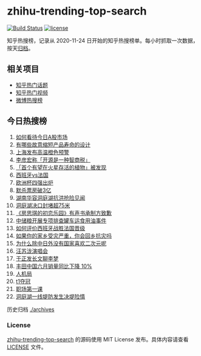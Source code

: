 # zhihu-trending-top-search

[![Build Status](https://github.com/justjavac/zhihu-trending-top-search/workflows/ci/badge.svg?branch=main)](https://github.com/justjavac/zhihu-trending-top-search/actions)
[![license](https://img.shields.io/github/license/justjavac/zhihu-trending-top-search)](https://github.com/justjavac/zhihu-trending-top-search/blob/main/LICENSE)

知乎热搜榜，记录从 2020-11-24 日开始的知乎热搜榜单。每小时抓取一次数据，按天[归档](./archives)。

## 相关项目

- [知乎热门话题](https://github.com/justjavac/zhihu-trending-hot-questions)
- [知乎热门视频](https://github.com/justjavac/zhihu-trending-hot-video)
- [微博热搜榜](https://github.com/justjavac/weibo-trending-hot-search)

## 今日热搜榜

<!-- BEGIN -->
<!-- 最后更新时间 Wed Jul 10 2024 16:16:07 GMT+0800 (China Standard Time) -->

1. [如何看待今日A股市场](https://www.zhihu.com/search?q=%E5%A6%82%E4%BD%95%E7%9C%8B%E5%BE%85%E4%BB%8A%E6%97%A5A%E8%82%A1%E5%B8%82%E5%9C%BA)
1. [有哪些故意缩短产品寿命的设计](https://www.zhihu.com/search?q=%E6%9C%89%E5%93%AA%E4%BA%9B%E6%95%85%E6%84%8F%E7%BC%A9%E7%9F%AD%E4%BA%A7%E5%93%81%E5%AF%BF%E5%91%BD%E7%9A%84%E8%AE%BE%E8%AE%A1)
1. [上海发布高温橙色预警](https://www.zhihu.com/search?q=%E4%B8%8A%E6%B5%B7%E5%8F%91%E5%B8%83%E9%AB%98%E6%B8%A9%E6%A9%99%E8%89%B2%E9%A2%84%E8%AD%A6)
1. [李彦宏称「开源是一种智商税」](https://www.zhihu.com/search?q=%E6%9D%8E%E5%BD%A6%E5%AE%8F%E7%A7%B0%E3%80%8C%E5%BC%80%E6%BA%90%E6%98%AF%E4%B8%80%E7%A7%8D%E6%99%BA%E5%95%86%E7%A8%8E%E3%80%8D)
1. [「首个有望在火星存活的植物」被发现](https://www.zhihu.com/search?q=%E3%80%8C%E9%A6%96%E4%B8%AA%E6%9C%89%E6%9C%9B%E5%9C%A8%E7%81%AB%E6%98%9F%E5%AD%98%E6%B4%BB%E7%9A%84%E6%A4%8D%E7%89%A9%E3%80%8D%E8%A2%AB%E5%8F%91%E7%8E%B0)
1. [西班牙vs法国](https://www.zhihu.com/search?q=%E8%A5%BF%E7%8F%AD%E7%89%99vs%E6%B3%95%E5%9B%BD)
1. [欧洲杯四强出炉](https://www.zhihu.com/search?q=%E6%AC%A7%E6%B4%B2%E6%9D%AF%E5%9B%9B%E5%BC%BA%E5%87%BA%E7%82%89)
1. [默杀票房破3亿](https://www.zhihu.com/search?q=%E9%BB%98%E6%9D%80%E7%A5%A8%E6%88%BF%E7%A0%B43%E4%BA%BF)
1. [湖南华容洞庭湖抗洪抢险见闻](https://www.zhihu.com/search?q=%E6%B9%96%E5%8D%97%E5%8D%8E%E5%AE%B9%E6%B4%9E%E5%BA%AD%E6%B9%96%E6%8A%97%E6%B4%AA%E6%8A%A2%E9%99%A9%E8%A7%81%E9%97%BB)
1. [洞庭湖决口封堵超75米](https://www.zhihu.com/search?q=%E6%B4%9E%E5%BA%AD%E6%B9%96%E5%86%B3%E5%8F%A3%E5%B0%81%E5%A0%B5%E8%B6%8575%E7%B1%B3)
1. [《房思琪的初恋乐园》有声书承制方致歉](https://www.zhihu.com/search?q=%E3%80%8A%E6%88%BF%E6%80%9D%E7%90%AA%E7%9A%84%E5%88%9D%E6%81%8B%E4%B9%90%E5%9B%AD%E3%80%8B%E6%9C%89%E5%A3%B0%E4%B9%A6%E6%89%BF%E5%88%B6%E6%96%B9%E8%87%B4%E6%AD%89)
1. [中储粮开展专项排查罐车运食用油事件](https://www.zhihu.com/search?q=%E4%B8%AD%E5%82%A8%E7%B2%AE%E5%BC%80%E5%B1%95%E4%B8%93%E9%A1%B9%E6%8E%92%E6%9F%A5%E7%BD%90%E8%BD%A6%E8%BF%90%E9%A3%9F%E7%94%A8%E6%B2%B9%E4%BA%8B%E4%BB%B6)
1. [如何评价西班牙战胜法国晋级](https://www.zhihu.com/search?q=%E5%A6%82%E4%BD%95%E8%AF%84%E4%BB%B7%E8%A5%BF%E7%8F%AD%E7%89%99%E6%88%98%E8%83%9C%E6%B3%95%E5%9B%BD%E6%99%8B%E7%BA%A7)
1. [如果你的家乡受灾严重，你会回乡抗灾吗](https://www.zhihu.com/search?q=%E5%A6%82%E6%9E%9C%E4%BD%A0%E7%9A%84%E5%AE%B6%E4%B9%A1%E5%8F%97%E7%81%BE%E4%B8%A5%E9%87%8D%EF%BC%8C%E4%BD%A0%E4%BC%9A%E5%9B%9E%E4%B9%A1%E6%8A%97%E7%81%BE%E5%90%97)
1. [为什么除中日外没有国家喜欢二次元呢](https://www.zhihu.com/search?q=%E4%B8%BA%E4%BB%80%E4%B9%88%E9%99%A4%E4%B8%AD%E6%97%A5%E5%A4%96%E6%B2%A1%E6%9C%89%E5%9B%BD%E5%AE%B6%E5%96%9C%E6%AC%A2%E4%BA%8C%E6%AC%A1%E5%85%83%E5%91%A2)
1. [汪苏泷演唱会](https://www.zhihu.com/search?q=%E6%B1%AA%E8%8B%8F%E6%B3%B7%E6%BC%94%E5%94%B1%E4%BC%9A)
1. [于正发长文聊李梦](https://www.zhihu.com/search?q=%E4%BA%8E%E6%AD%A3%E5%8F%91%E9%95%BF%E6%96%87%E8%81%8A%E6%9D%8E%E6%A2%A6)
1. [丰田中国六月销量同比下降 10%](https://www.zhihu.com/search?q=%E4%B8%B0%E7%94%B0%E4%B8%AD%E5%9B%BD%E5%85%AD%E6%9C%88%E9%94%80%E9%87%8F%E5%90%8C%E6%AF%94%E4%B8%8B%E9%99%8D%2010%25)
1. [人机局](https://www.zhihu.com/search?q=%E4%BA%BA%E6%9C%BA%E5%B1%80)
1. [t1夺冠](https://www.zhihu.com/search?q=t1%E5%A4%BA%E5%86%A0)
1. [职场第一课](https://www.zhihu.com/search?q=%E8%81%8C%E5%9C%BA%E7%AC%AC%E4%B8%80%E8%AF%BE)
1. [洞庭湖一线堤防发生决堤险情](https://www.zhihu.com/search?q=%E6%B4%9E%E5%BA%AD%E6%B9%96%E4%B8%80%E7%BA%BF%E5%A0%A4%E9%98%B2%E5%8F%91%E7%94%9F%E5%86%B3%E5%A0%A4%E9%99%A9%E6%83%85)

<!-- END -->

历史归档 [./archives](./archives)

### License

[zhihu-trending-top-search](https://github.com/justjavac/zhihu-trending-top-search) 的源码使用 MIT License
发布。具体内容请查看 [LICENSE](./LICENSE) 文件。
